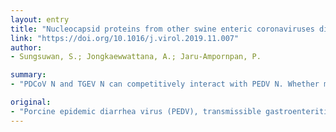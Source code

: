 ```yaml
---
layout: entry
title: "Nucleocapsid proteins from other swine enteric coronaviruses differentially modulate PEDV replication"
link: "https://doi.org/10.1016/j.virol.2019.11.007"
author:
- Sungsuwan, S.; Jongkaewwattana, A.; Jaru-Ampornpan, P.

summary:
- "PDCoV N and TGEV N can competitively interact with PEDV N. Whether mixing of viral components during co-infection alters pathogenic outcomes or viral replication is not known. Results from this study give insights into functional compatibilities and evolutionary relationship between CoV viral proteins during viral co- infection and co-evolution. CoV proteins can be replaced in the production of infectious PEDV particles. The presence of PDcoV N significantly suppresses PEDV replication."

original:
- "Porcine epidemic diarrhea virus (PEDV), transmissible gastroenteritis virus (TGEV) and porcine deltacoronavirus (PDCoV) share tropism for swine intestinal epithelial cells. Whether mixing of viral components during co-infection alters pathogenic outcomes or viral replication is not known. In this study, we investigated how different coronavirus nucleocapsid (CoV N) proteins interact and affect PEDV replication. We found that PDCoV N and TGEV N can competitively interact with PEDV N. However, the presence of PDCoV or TGEV N led to very different outcomes on PEDV replication. While PDCoV N significantly suppresses PEDV replication, overexpression of TGEV N, like that of PEDV N, increases production of PEDV RNA and virions. Despite partial interchangeability in nucleocapsid oligomerization and viral RNA synthesis, endogenous PEDV N cannot be replaced in the production of infectious PEDV particles. Results from this study give insights into functional compatibilities and evolutionary relationship between CoV viral proteins during viral co-infection and co-evolution."
---
```


